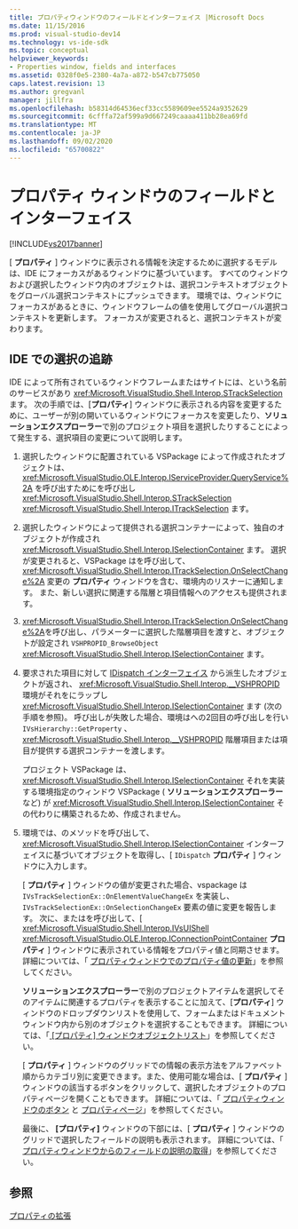 ```yaml
---
title: プロパティウィンドウのフィールドとインターフェイス |Microsoft Docs
ms.date: 11/15/2016
ms.prod: visual-studio-dev14
ms.technology: vs-ide-sdk
ms.topic: conceptual
helpviewer_keywords:
- Properties window, fields and interfaces
ms.assetid: 0328f0e5-2380-4a7a-a872-b547cb775050
caps.latest.revision: 13
ms.author: gregvanl
manager: jillfra
ms.openlocfilehash: b58314d64536ecf33cc5589609ee5524a9352629
ms.sourcegitcommit: 6cfffa72af599a9d667249caaaa411bb28ea69fd
ms.translationtype: MT
ms.contentlocale: ja-JP
ms.lasthandoff: 09/02/2020
ms.locfileid: "65700822"
---
```

# <a name="properties-window-fields-and-interfaces"></a>プロパティ ウィンドウのフィールドとインターフェイス
[!INCLUDE[vs2017banner](../../includes/vs2017banner.md)]

[ **プロパティ** ] ウィンドウに表示される情報を決定するために選択するモデルは、IDE にフォーカスがあるウィンドウに基づいています。 すべてのウィンドウおよび選択したウィンドウ内のオブジェクトは、選択コンテキストオブジェクトをグローバル選択コンテキストにプッシュできます。 環境では、ウィンドウにフォーカスがあるときに、ウィンドウフレームの値を使用してグローバル選択コンテキストを更新します。 フォーカスが変更されると、選択コンテキストが変わります。  
  
## <a name="tracking-selection-in-the-ide"></a>IDE での選択の追跡  
 IDE によって所有されているウィンドウフレームまたはサイトには、という名前のサービスがあり <xref:Microsoft.VisualStudio.Shell.Interop.STrackSelection> ます。 次の手順では、[**プロパティ**] ウィンドウに表示される内容を変更するために、ユーザーが別の開いているウィンドウにフォーカスを変更したり、**ソリューションエクスプローラー**で別のプロジェクト項目を選択したりすることによって発生する、選択項目の変更について説明します。  
  
1. 選択したウィンドウに配置されている VSPackage によって作成されたオブジェクトは、 <xref:Microsoft.VisualStudio.OLE.Interop.IServiceProvider.QueryService%2A> を呼び出すためにを呼び出し <xref:Microsoft.VisualStudio.Shell.Interop.STrackSelection> <xref:Microsoft.VisualStudio.Shell.Interop.ITrackSelection> ます。  
  
2. 選択したウィンドウによって提供される選択コンテナーによって、独自のオブジェクトが作成され <xref:Microsoft.VisualStudio.Shell.Interop.ISelectionContainer> ます。 選択が変更されると、VSPackage はを呼び出して、 <xref:Microsoft.VisualStudio.Shell.Interop.ITrackSelection.OnSelectChange%2A> 変更の **プロパティ** ウィンドウを含む、環境内のリスナーに通知します。 また、新しい選択に関連する階層と項目情報へのアクセスも提供されます。  
  
3. <xref:Microsoft.VisualStudio.Shell.Interop.ITrackSelection.OnSelectChange%2A>を呼び出し、パラメーターに選択した階層項目を渡すと、オブジェクトが設定され `VSHPROPID_BrowseObject` <xref:Microsoft.VisualStudio.Shell.Interop.ISelectionContainer> ます。  
  
4. 要求された項目に対して [IDispatch インターフェイス](https://msdn.microsoft.com/ebbff4bc-36b2-4861-9efa-ffa45e013eb5) から派生したオブジェクトが返され、 <xref:Microsoft.VisualStudio.Shell.Interop.__VSHPROPID> 環境がそれをにラップし <xref:Microsoft.VisualStudio.Shell.Interop.ISelectionContainer> ます (次の手順を参照)。 呼び出しが失敗した場合、環境はへの2回目の呼び出しを行い `IVsHierarchy::GetProperty` 、 <xref:Microsoft.VisualStudio.Shell.Interop.__VSHPROPID> 階層項目または項目が提供する選択コンテナーを渡します。  
  
    プロジェクト VSPackage は、 <xref:Microsoft.VisualStudio.Shell.Interop.ISelectionContainer> それを実装する環境指定のウィンドウ VSPackage ( **ソリューションエクスプローラー**など) が <xref:Microsoft.VisualStudio.Shell.Interop.ISelectionContainer> その代わりに構築されるため、作成されません。  
  
5. 環境では、のメソッドを呼び出して、 <xref:Microsoft.VisualStudio.Shell.Interop.ISelectionContainer> インターフェイスに基づいてオブジェクトを取得し、[ `IDispatch` **プロパティ** ] ウィンドウに入力します。  
  
   [ **プロパティ** ] ウィンドウの値が変更された場合、vspackage は `IVsTrackSelectionEx::OnElementValueChangeEx` を実装し、 `IVsTrackSelectionEx::OnSelectionChangeEx` 要素の値に変更を報告します。 次に、またはを呼び出して、[ <xref:Microsoft.VisualStudio.Shell.Interop.IVsUIShell> <xref:Microsoft.VisualStudio.OLE.Interop.IConnectionPointContainer> **プロパティ** ] ウィンドウに表示されている情報をプロパティ値と同期させます。 詳細については、「 [プロパティウィンドウでのプロパティ値の更新](../../misc/updating-property-values-in-the-properties-window.md)」を参照してください。  
  
   **ソリューションエクスプローラー**で別のプロジェクトアイテムを選択してそのアイテムに関連するプロパティを表示することに加えて、[**プロパティ**] ウィンドウのドロップダウンリストを使用して、フォームまたはドキュメントウィンドウ内から別のオブジェクトを選択することもできます。 詳細については、「[ [プロパティ] ウィンドウオブジェクトリスト](../../extensibility/internals/properties-window-object-list.md)」を参照してください。  
  
   [ **プロパティ** ] ウィンドウのグリッドでの情報の表示方法をアルファベット順からカテゴリ別に変更できます。また、使用可能な場合は、[ **プロパティ** ] ウィンドウの該当するボタンをクリックして、選択したオブジェクトのプロパティページを開くこともできます。 詳細については、「 [プロパティウィンドウのボタン](../../extensibility/internals/properties-window-buttons.md) と [プロパティページ](../../extensibility/internals/property-pages.md)」を参照してください。  
  
   最後に、 **[プロパティ]** ウィンドウの下部には、[ **プロパティ** ] ウィンドウのグリッドで選択したフィールドの説明も表示されます。 詳細については、「 [プロパティウィンドウからのフィールドの説明の取得](../../misc/getting-field-descriptions-from-the-properties-window.md)」を参照してください。  
  
## <a name="see-also"></a>参照  
 [プロパティの拡張](../../extensibility/internals/extending-properties.md)
